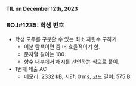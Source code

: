 **TIL on December 12th, 2023**

### BOJ#1235: 학생 번호
* 학생 모두를 구분할 수 있는 최소 자릿수 구하기
    - 이분 탐색이면 좀 더 효율적이기 함.
    - 문자열 길이는 100.
    - 함수 내부에서 해시를 선언하는 식으로 풀이.
* 1번째 제출 AC
    - 메모리: 2332 kB, 시간: 0 ms, 코드 길이: 575 B
